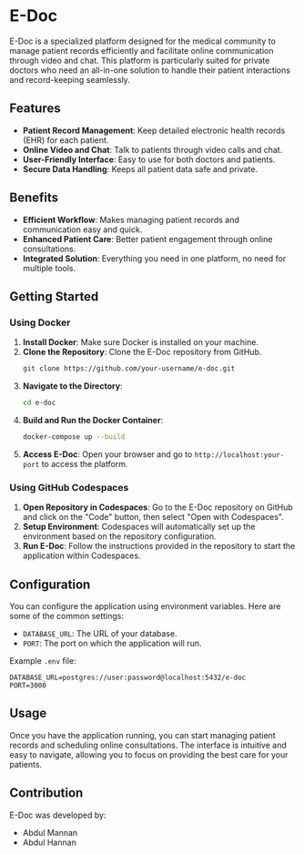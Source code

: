 # E-Doc

E-Doc is a specialized platform designed for the medical community to manage patient records efficiently and facilitate online communication through video and chat. This platform is particularly suited for private doctors who need an all-in-one solution to handle their patient interactions and record-keeping seamlessly.

## Features

- **Patient Record Management**: Keep detailed electronic health records (EHR) for each patient.
- **Online Video and Chat**: Talk to patients through video calls and chat.
- **User-Friendly Interface**: Easy to use for both doctors and patients.
- **Secure Data Handling**: Keeps all patient data safe and private.

## Benefits

- **Efficient Workflow**: Makes managing patient records and communication easy and quick.
- **Enhanced Patient Care**: Better patient engagement through online consultations.
- **Integrated Solution**: Everything you need in one platform, no need for multiple tools.

## Getting Started

### Using Docker

1. **Install Docker**: Make sure Docker is installed on your machine.
2. **Clone the Repository**: Clone the E-Doc repository from GitHub.
   ```bash
   git clone https://github.com/your-username/e-doc.git
   ```
3. **Navigate to the Directory**: 
   ```bash
   cd e-doc
   ```
4. **Build and Run the Docker Container**: 
   ```bash
   docker-compose up --build
   ```
5. **Access E-Doc**: Open your browser and go to `http://localhost:your-port` to access the platform.

### Using GitHub Codespaces

1. **Open Repository in Codespaces**: Go to the E-Doc repository on GitHub and click on the "Code" button, then select "Open with Codespaces".
2. **Setup Environment**: Codespaces will automatically set up the environment based on the repository configuration.
3. **Run E-Doc**: Follow the instructions provided in the repository to start the application within Codespaces.

## Configuration

You can configure the application using environment variables. Here are some of the common settings:

- `DATABASE_URL`: The URL of your database.
- `PORT`: The port on which the application will run.

Example `.env` file:
```env
DATABASE_URL=postgres://user:password@localhost:5432/e-doc
PORT=3000
```

## Usage

Once you have the application running, you can start managing patient records and scheduling online consultations. The interface is intuitive and easy to navigate, allowing you to focus on providing the best care for your patients.

## Contribution

E-Doc was developed by:

- Abdul Mannan
- Abdul Hannan
